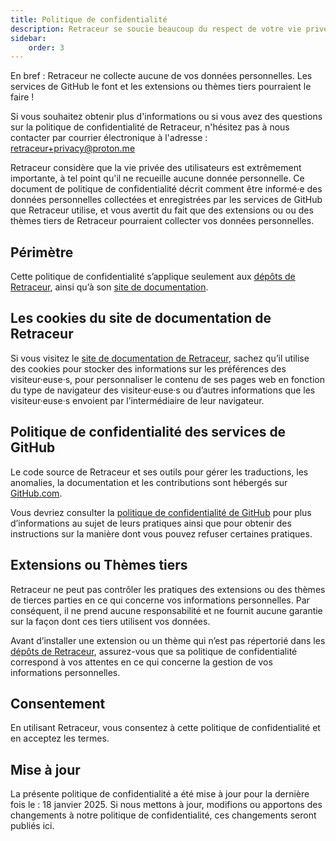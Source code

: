 ```yaml
---
title: Politique de confidentialité
description: Retraceur se soucie beaucoup du respect de votre vie privée.
sidebar:
    order: 3
---
```


En bref : Retraceur ne collecte aucune de vos données personnelles. Les services de GitHub le font et les extensions ou thèmes tiers pourraient le faire !

Si vous souhaitez obtenir plus d'informations ou si vous avez des questions sur la politique de confidentialité de Retraceur, n'hésitez pas à nous contacter par courrier électronique à l'adresse :
<retraceur+privacy@proton.me>

Retraceur considère que la vie privée des utilisateurs est extrêmement importante, à tel point qu'il ne recueille aucune donnée personnelle. Ce document de politique de confidentialité décrit comment être informé·e des données personnelles collectées et enregistrées par les services de GitHub que Retraceur utilise, et vous avertit du fait que des extensions ou ou des thèmes tiers de Retraceur pourraient collecter vos données personnelles.

## Périmètre
Cette politique de confidentialité s’applique seulement aux [dépôts de Retraceur](https://github.com/orgs/retraceur/repositories), ainsi qu’à son [site de documentation](https://retraceur.github.io/fr/).

## Les cookies du site de documentation de Retraceur
Si vous visitez le [site de documentation de Retraceur](https://retraceur.github.io/fr/), sachez qu’il utilise des cookies pour stocker des informations sur les préférences des visiteur·euse·s, pour personnaliser le contenu de ses pages web en fonction du type de navigateur des visiteur·euse·s ou d’autres informations que les visiteur·euse·s envoient par l’intermédiaire de leur navigateur.

## Politique de confidentialité des services de GitHub
Le code source de Retraceur et ses outils pour gérer les traductions, les anomalies, la documentation et les contributions sont hébergés sur [GitHub.com](https://github.com/retraceur).

Vous devriez consulter la [politique de confidentialité de GitHub](https://docs.github.com/en/site-policy/privacy-policies/github-general-privacy-statement) pour plus d’informations au sujet de leurs pratiques ainsi que pour obtenir des instructions sur la manière dont vous pouvez refuser certaines pratiques.

## Extensions ou Thèmes tiers
Retraceur ne peut pas contrôler les pratiques des extensions ou des thèmes de tierces parties en ce qui concerne vos informations personnelles. Par conséquent, il ne prend aucune responsabilité et ne fournit aucune garantie sur la façon dont ces tiers utilisent vos données.

Avant d’installer une extension ou un thème qui n’est pas répertorié dans les [dépôts de Retraceur](https://github.com/orgs/retraceur/repositories), assurez-vous que sa politique de confidentialité correspond à vos attentes en ce qui concerne la gestion de vos informations personnelles.

## Consentement
En utilisant Retraceur, vous consentez à cette politique de confidentialité et en acceptez les termes.

## Mise à jour
La présente politique de confidentialité a été mise à jour pour la dernière fois le : 18 janvier 2025. Si nous mettons à jour, modifions ou apportons des changements à notre politique de confidentialité, ces changements seront publiés ici.